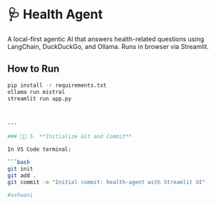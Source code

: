# 🩺 Health Agent

A local-first agentic AI that answers health-related questions using LangChain, DuckDuckGo, and Ollama. Runs in browser via Streamlit.

## How to Run

```bash
pip install -r requirements.txt
ollama run mistral
streamlit run app.py



---

### 🧑‍💻 5. **Initialize Git and Commit**

In VS Code terminal:

```bash
git init
git add .
git commit -m "Initial commit: health-agent with Streamlit UI"

#ashwani